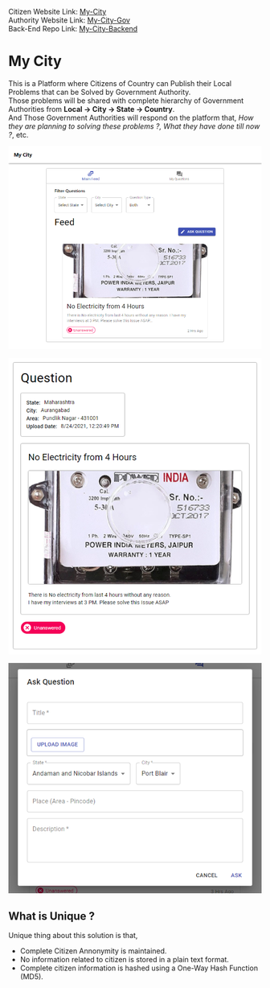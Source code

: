 Citizen Website Link: [My-City](https://my-city.netlify.app/) \
Authority Website Link: [My-City-Gov](https://my-city-gov.netlify.app/) \
Back-End Repo Link: [My-City-Backend](https://github.com/coding-CEO/My-City-Backend)

# My City

This is a Platform where Citizens of Country can Publish their Local Problems that can be Solved by Government Authority. \
Those problems will be shared with complete hierarchy of Government Authorities from **Local -> City -> State -> Country**. \
And Those Government Authorities will respond on the platform that, _How they are planning to solving these problems ?, What they have done till now ?_, etc.

![Demo Feed](/readmeStatic/feed.PNG)

![Demo Question](/readmeStatic/question.PNG)

![Demo Answer](/readmeStatic/answer.PNG)

## What is Unique ?

Unique thing about this solution is that,

- Complete Citizen Annonymity is maintained.
- No information related to citizen is stored in a plain text format.
- Complete citizen information is hashed using a One-Way Hash Function (MD5).
